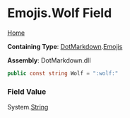 # Emojis\.Wolf Field

[Home](../../../README.md)

**Containing Type**: [DotMarkdown](../../README.md)\.[Emojis](../README.md)

**Assembly**: DotMarkdown\.dll

```csharp
public const string Wolf = ":wolf:"
```

### Field Value

System\.[String](https://docs.microsoft.com/en-us/dotnet/api/system.string)